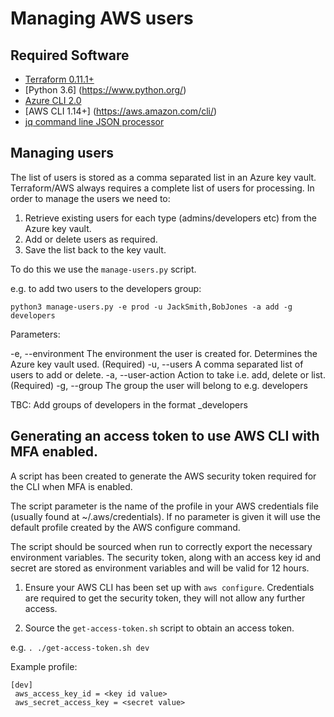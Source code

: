 # Managing AWS users

## Required Software

 * [Terraform 0.11.1+](http://terraform.io/)
 * [Python 3.6] (https://www.python.org/)
 * [Azure CLI 2.0](https://docs.microsoft.com/en-us/cli/azure/install-azure-cli?view=azure-cli-latest)
 * [AWS CLI 1.14+] (https://aws.amazon.com/cli/)
 * [jq command line JSON processor](https://stedolan.github.io/jq/)

## Managing users

The list of users is stored as a comma separated list in an Azure key vault. Terraform/AWS always requires a complete list of users for processing. In order to manage the users we need to:

1. Retrieve existing users for each type (admins/developers etc) from the Azure key vault.
2. Add or delete users as required.
3. Save the list back to the key vault.

To do this we use the ```manage-users.py``` script.

e.g. to add two users to the developers group:

```python3 manage-users.py -e prod -u JackSmith,BobJones -a add -g developers```

Parameters:

-e, --environment The environment the user is created for. Determines the Azure key vault used. (Required)
-u, --users A comma separated list of users to add or delete.
-a, --user-action Action to take i.e. add, delete or list. (Required)
-g, --group The group the user will belong to e.g. developers  

TBC: Add groups of developers in the format <dev team>_developers   

## Generating an access token to use AWS CLI with MFA enabled.

A script has been created to generate the AWS security token required for the CLI when MFA is enabled.

The script parameter is the name of the profile in your AWS credentials file (usually found at ~/.aws/credentials). If no parameter is given it will use the default profile created by the AWS configure command.

The script should be sourced when run to correctly export the necessary environment variables. The security token, along with an access key id and secret are stored as environment variables and will be valid for 12 hours.

1. Ensure your AWS CLI has been set up with ```aws configure```. Credentials are required to get the security token, they will not allow any further access.

2. Source the ```get-access-token.sh``` script to obtain an access token.

e.g. ```. ./get-access-token.sh dev```

Example profile:

```
[dev]
 aws_access_key_id = <key id value>
 aws_secret_access_key = <secret value>
```
